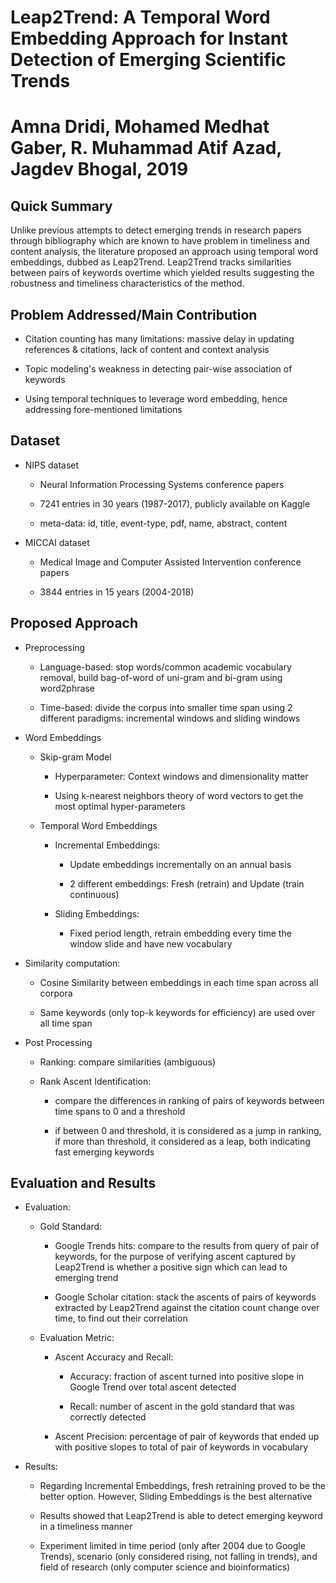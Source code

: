# Leap2Trend: A Temporal Word Embedding Approach for Instant Detection of Emerging Scientific Trends
# Amna Dridi, Mohamed Medhat Gaber, R. Muhammad Atif Azad, Jagdev Bhogal, 2019

## Quick Summary

Unlike previous attempts to detect emerging trends in research papers through bibliography which are known to have problem in timeliness and content analysis, the literature proposed an approach using temporal word embeddings, dubbed as Leap2Trend. Leap2Trend tracks similarities between pairs of keywords overtime which yielded results suggesting the robustness and timeliness characteristics of the method.

## Problem Addressed/Main Contribution

* Citation counting has many limitations: massive delay in updating references & citations, lack of content and context analysis

* Topic modeling's weakness in detecting pair-wise association of keywords

* Using temporal techniques to leverage word embedding, hence addressing fore-mentioned limitations

## Dataset

* NIPS dataset

    + Neural Information Processing Systems conference papers

    + 7241 entries in 30 years (1987-2017), publicly available on Kaggle

    + meta-data: id, title, event-type, pdf, name, abstract, content

* MICCAI dataset

    + Medical Image and Computer Assisted Intervention conference papers

    + 3844 entries in 15 years (2004-2018)

## Proposed Approach

* Preprocessing

    + Language-based: stop words/common academic vocabulary removal, build bag-of-word of uni-gram and bi-gram using word2phrase

    + Time-based: divide the corpus into smaller time span using 2 different paradigms: incremental windows and sliding windows

* Word Embeddings

    + Skip-gram Model

        - Hyperparameter: Context windows and dimensionality matter

        - Using k-nearest neighbors theory of word vectors to get the most optimal hyper-parameters

    + Temporal Word Embeddings 

        - Incremental Embeddings: 
        
            + Update embeddings incrementally on an annual basis

            + 2 different embeddings: Fresh (retrain) and Update (train continuous)

        - Sliding Embeddings:

            + Fixed period length, retrain embedding every time the window slide and have new vocabulary

* Similarity computation: 

    + Cosine Similarity between embeddings in each time span across all corpora

    + Same keywords (only top-k keywords for efficiency) are used over all time span

* Post Processing

    + Ranking: compare similarities (ambiguous)

    + Rank Ascent Identification: 
    
        - compare the differences in ranking of pairs of keywords between time spans to 0 and a threshold

        - if between 0 and threshold, it is considered as a jump in ranking, if more than threshold, it considered as a leap, both indicating fast emerging keywords 

## Evaluation and Results

* Evaluation: 

    + Gold Standard: 

        - Google Trends hits: compare to the results from query of pair of keywords, for the purpose of verifying ascent captured by Leap2Trend is whether a positive sign which can lead to emerging trend

        - Google Scholar citation: stack the ascents of pairs of keywords extracted by Leap2Trend against the citation count change over time, to find out their correlation 
    
    + Evaluation Metric:

        - Ascent Accuracy and Recall: 
        
            + Accuracy: fraction of ascent turned into positive slope in Google Trend over total ascent detected 

            + Recall: number of ascent in the gold standard that was correctly detected

        - Ascent Precision: percentage of pair of keywords that ended up with positive slopes to total of pair of keywords in vocabulary

* Results:

    + Regarding Incremental Embeddings, fresh retraining proved to be the better option. However, Sliding Embeddings is the best alternative

    + Results showed that Leap2Trend is able to detect emerging keyword in a timeliness manner

    + Experiment limited in time period (only after 2004 due to Google Trends), scenario (only considered rising, not falling in trends), and field of research (only computer science and bioinformatics)


